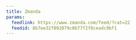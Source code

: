 ```yaml
---
title: Zmanda
params:
  feedlink: https://www.zmanda.com/feed/?cat=22
  feedid: 8b7ee32f092879c0b77f2f8ceadc9bf1
---
```

